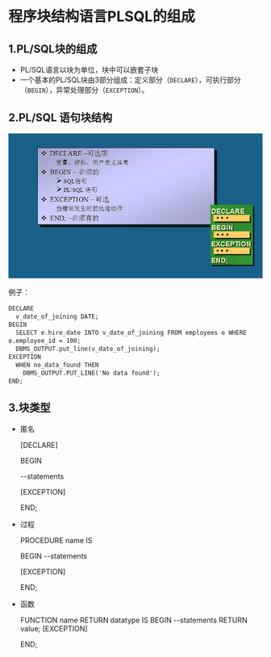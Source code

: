 #	程序块结构语言PLSQL的组成
##	1.PL/SQL块的组成
*	PL/SQL语言以块为单位，块中可以嵌套子块
*	一个基本的PL/SQL块由3部分组成：定义部分（`DECLARE`），可执行部分（`BEGIN`），异常处理部分（`EXCEPTION`）。

##	2.PL/SQL 语句块结构
![PL/SQL 语句块结构](https://github.com/xuanbo/oracle_study/raw/master/PL_SQL/png/2/PL_SQL_Lan_structure.PNG)

例子：

    DECLARE
      v_date_of_joining DATE;
    BEGIN
      SELECT e.hire_date INTO v_date_of_joining FROM employees e WHERE e.employee_id = 100;
      DBMS_OUTPUT.put_line(v_date_of_joining);
    EXCEPTION
      WHEN no_data_found THEN
        DBMS_OUTPUT.PUT_LINE('No data found');
    END;

##	3.块类型
*	匿名


    [DECLARE]

    BEGIN

      --statements

    [EXCEPTION]

    END;


*	过程


    PROCEDURE name
    IS

    BEGIN
      --statements

    [EXCEPTION]

    END;


*	函数


    FUNCTION name
    RETURN datatype
    IS
    BEGIN
      --statements
      RETURN value;
    [EXCEPTION]

    END;
